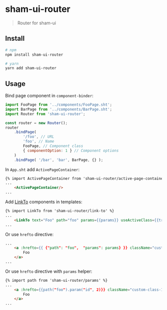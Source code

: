 # sham-ui-router

> Router for sham-ui

## Install

```bash
# npm
npm install sham-ui-router
```

```bash
# yarn
yarn add sham-ui-router
```

## Usage
Bind page component in `component-binder`:
```js
import FooPage from '../components/FooPage.sht';
import BarPage from '../components/BarPage.sht';
import Router from 'sham-ui-router';

const router = new Router();
router
    .bindPage( 
        '/foo', // URL
        'foo', // Name
        FooPage, // Component class
        { componentOption: 1 } // Component options
    )
    .bindPage( '/bar', 'bar', BarPage, {} );
```

In `App.sht` add `ActivePageContainer`:
```html
{% import ActivePageContainer from 'sham-ui-router/active-page-container' %}
...
    <ActivePageContainer/>
...
```

Add [LinkTo](https://github.com/sham-ui/sham-ui-router/blob/master/src/components/LinkTo.js) components in templates:

```html
{% import LinkTo from 'sham-ui-router/link-to' %}
... 
    <LinkTo text="Foo" path="foo" params={{params}} useActiveClass={{true}} className="custom-class-1 custom-class-2"/>
...
```

Or use `hrefto` directive:
```html
...
    <a :hrefto={{ {"path": "foo",  "params": params} }} className="custom-class-1 custom-class-2">
        Foo
    </a>
...
```

Or use `hrefto` directive with `params` helper:
```html
{% import path from 'sham-ui-router/params' %}
...
    <a :hrefto={{path("foo").param("id", 2)}} className="custom-class-1 custom-class-2">
        Foo
    </a>
...
```
